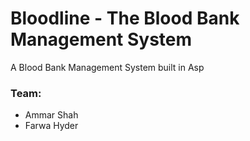 # Bloodline - The Blood Bank Management System

A Blood Bank Management System built in Asp

### Team: 
- Ammar Shah
- Farwa Hyder
